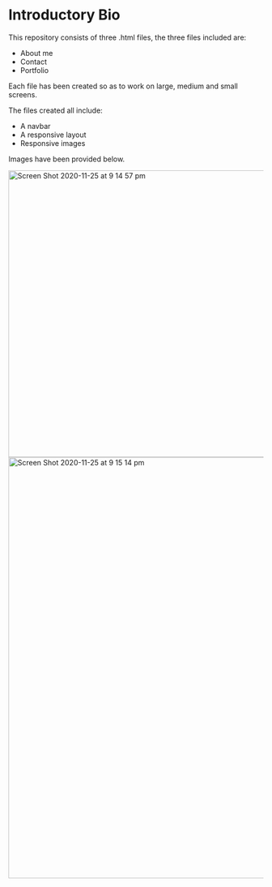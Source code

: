 # Introductory Bio 

This repository consists of three .html files, the three files included are: 
- About me 
- Contact 
- Portfolio 

Each file has been created so as to work on large, medium and small screens. 

The files created all include: 
- A navbar 
- A responsive layout
- Responsive images

Images have been provided below. 

<img width="566" alt="Screen Shot 2020-11-25 at 9 14 57 pm" src="https://user-images.githubusercontent.com/73278132/100214165-a3204180-2f63-11eb-9e46-806a9e245762.png">

<img width="831" alt="Screen Shot 2020-11-25 at 9 15 14 pm" src="https://user-images.githubusercontent.com/73278132/100214356-e8447380-2f63-11eb-9f3e-12c63ea06fd5.png">



